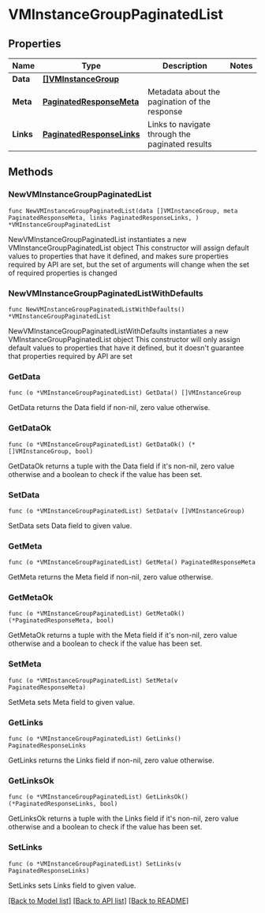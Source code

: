 # VMInstanceGroupPaginatedList

## Properties

Name | Type | Description | Notes
------------ | ------------- | ------------- | -------------
**Data** | [**[]VMInstanceGroup**](VMInstanceGroup.md) |  | 
**Meta** | [**PaginatedResponseMeta**](PaginatedResponseMeta.md) | Metadata about the pagination of the response | 
**Links** | [**PaginatedResponseLinks**](PaginatedResponseLinks.md) | Links to navigate through the paginated results | 

## Methods

### NewVMInstanceGroupPaginatedList

`func NewVMInstanceGroupPaginatedList(data []VMInstanceGroup, meta PaginatedResponseMeta, links PaginatedResponseLinks, ) *VMInstanceGroupPaginatedList`

NewVMInstanceGroupPaginatedList instantiates a new VMInstanceGroupPaginatedList object
This constructor will assign default values to properties that have it defined,
and makes sure properties required by API are set, but the set of arguments
will change when the set of required properties is changed

### NewVMInstanceGroupPaginatedListWithDefaults

`func NewVMInstanceGroupPaginatedListWithDefaults() *VMInstanceGroupPaginatedList`

NewVMInstanceGroupPaginatedListWithDefaults instantiates a new VMInstanceGroupPaginatedList object
This constructor will only assign default values to properties that have it defined,
but it doesn't guarantee that properties required by API are set

### GetData

`func (o *VMInstanceGroupPaginatedList) GetData() []VMInstanceGroup`

GetData returns the Data field if non-nil, zero value otherwise.

### GetDataOk

`func (o *VMInstanceGroupPaginatedList) GetDataOk() (*[]VMInstanceGroup, bool)`

GetDataOk returns a tuple with the Data field if it's non-nil, zero value otherwise
and a boolean to check if the value has been set.

### SetData

`func (o *VMInstanceGroupPaginatedList) SetData(v []VMInstanceGroup)`

SetData sets Data field to given value.


### GetMeta

`func (o *VMInstanceGroupPaginatedList) GetMeta() PaginatedResponseMeta`

GetMeta returns the Meta field if non-nil, zero value otherwise.

### GetMetaOk

`func (o *VMInstanceGroupPaginatedList) GetMetaOk() (*PaginatedResponseMeta, bool)`

GetMetaOk returns a tuple with the Meta field if it's non-nil, zero value otherwise
and a boolean to check if the value has been set.

### SetMeta

`func (o *VMInstanceGroupPaginatedList) SetMeta(v PaginatedResponseMeta)`

SetMeta sets Meta field to given value.


### GetLinks

`func (o *VMInstanceGroupPaginatedList) GetLinks() PaginatedResponseLinks`

GetLinks returns the Links field if non-nil, zero value otherwise.

### GetLinksOk

`func (o *VMInstanceGroupPaginatedList) GetLinksOk() (*PaginatedResponseLinks, bool)`

GetLinksOk returns a tuple with the Links field if it's non-nil, zero value otherwise
and a boolean to check if the value has been set.

### SetLinks

`func (o *VMInstanceGroupPaginatedList) SetLinks(v PaginatedResponseLinks)`

SetLinks sets Links field to given value.



[[Back to Model list]](../README.md#documentation-for-models) [[Back to API list]](../README.md#documentation-for-api-endpoints) [[Back to README]](../README.md)


